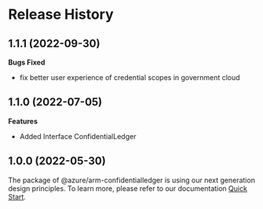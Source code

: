 # Release History

## 1.1.1 (2022-09-30)

**Bugs Fixed**

  -  fix better user experience of credential scopes in government cloud

## 1.1.0 (2022-07-05)
    
**Features**

  - Added Interface ConfidentialLedger
    
    
## 1.0.0 (2022-05-30)

The package of @azure/arm-confidentialledger is using our next generation design principles. To learn more, please refer to our documentation [Quick Start](https://aka.ms/js-track2-quickstart).
